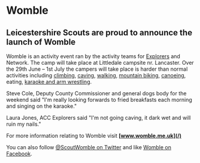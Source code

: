 Womble
======

Leicestershire Scouts are proud to announce the launch of Womble
------

Womble is an activity event ran by the activity teams for [Explorers](http://www.leicestershirescouts.org.uk/events/explorers/) and Network.  The camp will take place at Littledale campsite nr. Lancaster.  Over the 29th June – 1st July the campers will take place is harder than normal activities including [climbing](activities/climbing), [caving](activities/caving), [walking](activities/walking), [mountain biking](activities/biking), [canoeing](activities/canoeing), eating, [karaoke and arm wrestling](/#saturday-night).

Steve Cole, Deputy County Commissioner and general dogs body for the weekend said "I'm really looking forwards to fried breakfasts each morning and singing on the karaoke."

Laura Jones, ACC Explorers said "I'm not going caving, it dark wet and will ruin my nails."

For more information relating to Womble visit **[www.womble.me.uk](/)**

You can also follow [@ScoutWomble on Twitter](http://twitter.com/intent/user?screen_name=ScoutWomble) and like [Womble on Facebook](https://www.facebook.com/pages/Womble/172719149494955).
